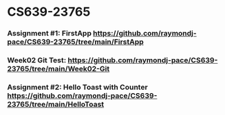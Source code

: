 # CS639-23765

### Assignment #1: FirstApp https://github.com/raymondj-pace/CS639-23765/tree/main/FirstApp

### Week02 Git Test: https://github.com/raymondj-pace/CS639-23765/tree/main/Week02-Git

### Assignment #2: Hello Toast with Counter https://github.com/raymondj-pace/CS639-23765/tree/main/HelloToast
